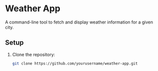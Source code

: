 
# Weather App

A command-line tool to fetch and display weather information for a given 
city.

## Setup

1. Clone the repository:
   ```bash
   git clone https://github.com/yourusername/weather-app.git

